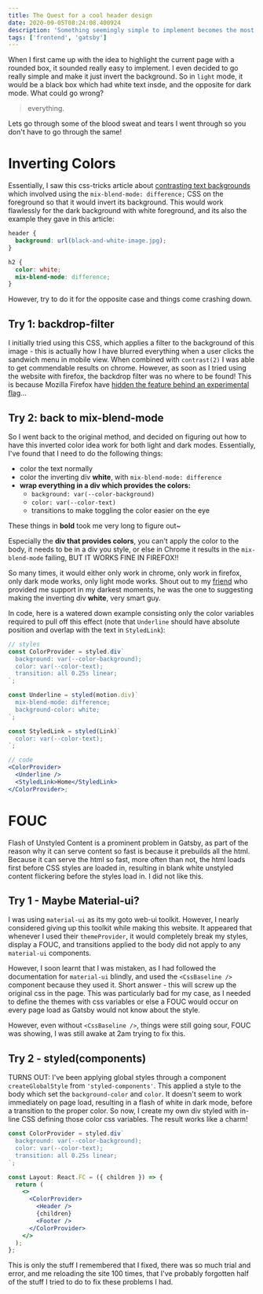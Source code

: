 ```yaml
---
title: The Quest for a cool header design
date: 2020-09-05T08:24:08.400924
description: 'Something seemingly simple to implement becomes the most annoying thing to implement ever.'
tags: ['frontend', 'gatsby']
---
```


When I first came up with the idea to highlight the current page with a rounded box, it sounded really easy to implement. I even decided to go really simple and make it just invert the background. So in `light` mode, it would be a black box which had white text insde, and the opposite for dark mode. What could go wrong?

> everything.

Lets go through some of the blood sweat and tears I went through so you don't have to go through the same!

# Inverting Colors

Essentially, I saw this css-tricks article about [contrasting text backgrounds](https://css-tricks.com/methods-contrasting-text-backgrounds/) which involved using the `mix-blend-mode: difference;` CSS on the foreground so that it would invert its background. This would work flawlessly for the dark background with white foreground, and its also the example they gave in this article:

```css
header {
  background: url(black-and-white-image.jpg);
}

h2 {
  color: white;
  mix-blend-mode: difference;
}
```

However, try to do it for the opposite case and things come crashing down.

## Try 1: backdrop-filter

I initially tried using this CSS, which applies a filter to the background of this image - this is actually how I have blurred everything when a user clicks the sandwich menu in mobile view. When combined with `contrast(2)` I was able to get commendable results on chrome. However, as soon as I tried using the website with firefox, the backdrop filter was no where to be found! This is because Mozilla Firefox have [hidden the feature behind an experimental flag](https://developer.mozilla.org/en-US/docs/Web/CSS/backdrop-filter)...

## Try 2: back to mix-blend-mode

So I went back to the original method, and decided on figuring out how to have this inverted color idea work for both light and dark modes. Essentially, I've found that I need to do the following things:

- color the text normally
- color the inverting div **white**, with `mix-blend-mode: difference`
- **wrap everything in a div which provides the colors:**
  - `background: var(--color-background)`
  - `color: var(--color-text)`
  - transitions to make toggling the color easier on the eye

These things in **bold** took me very long to figure out~

Especially the **div that provides colors**, you can't apply the color to the body, it needs to be in a div you style, or else in Chrome it results in the `mix-blend-mode` failing, BUT IT WORKS FINE IN FIREFOX!!

So many times, it would either only work in chrome, only work in firefox, only dark mode works, only light mode works. Shout out to my [friend](https://atharvdamle.com/) who provided me support in my darkest moments, he was the one to suggesting making the inverting div **white**, very smart guy.

In code, here is a watered down example consisting only the color variables required to pull off this effect (note that `Underline` should have absolute position and overlap with the text in `StyledLink`):

```jsx
// styles
const ColorProvider = styled.div`
  background: var(--color-background);
  color: var(--color-text);
  transition: all 0.25s linear;
`;

const Underline = styled(motion.div)`
  mix-blend-mode: difference;
  background-color: white;
`;

const StyledLink = styled(Link)`
  color: var(--color-text);
`;

// code
<ColorProvider>
  <Underline />
  <StyledLink>Home</StyledLink>
</ColorProvider>;
```

# FOUC

Flash of Unstyled Content is a prominent problem in Gatsby, as part of the reason why it can serve content so fast is because it prebuilds all the html. Because it can serve the html so fast, more often than not, the html loads first before CSS styles are loaded in, resulting in blank white unstyled content flickering before the styles load in. I did not like this.

## Try 1 - Maybe Material-ui?

I was using `material-ui` as its my goto web-ui toolkit. However, I nearly considered giving up this toolkit while making this website. It appeared that whenever I used their `themeProvider`, it would completely break my styles, display a FOUC, and transitions applied to the body did not apply to any `material-ui` components.

However, I soon learnt that I was mistaken, as I had followed the documentation for `material-ui` blindly, and used the `<CssBaseline />` component because they used it. Short answer - this will screw up the original css in the page. This was particularly bad for my case, as I needed to define the themes with css variables or else a FOUC would occur on every page load as Gatsby would not know about the style.

However, even without `<CssBaseline />`, things were still going sour, FOUC was showing, I was still awake at 2am trying to fix this.

## Try 2 - styled(components)

TURNS OUT: I've been applying global styles through a component `createGlobalStyle` from `'styled-components'`. This applied a style to the body which set the `background-color` and `color`. It doesn't seem to work immediately on page load, resulting in a flash of white in dark mode, before a transition to the proper color. So now, I create my own div styled with in-line CSS defining those color css variables. The result works like a charm!

```jsx
const ColorProvider = styled.div`
  background: var(--color-background);
  color: var(--color-text);
  transition: all 0.25s linear;
`;

const Layout: React.FC = ({ children }) => {
  return (
    <>
      <ColorProvider>
        <Header />
        {children}
        <Footer />
      </ColorProvider>
    </>
  );
};
```

This is only the stuff I remembered that I fixed, there was so much trial and error, and me reloading the site 100 times, that I've probably forgotten half of the stuff I tried to do to fix these problems I had.
